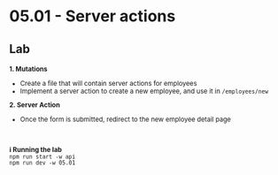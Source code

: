 <!-- .slide: class="exercice" -->

# 05.01 - Server actions

## Lab

<small>

**1. Mutations**

- Create a file that will contain server actions for employees
- Implement a server action to create a new employee, and use it in `/employees/new`

**2. Server Action**

- Once the form is submitted, redirect to the new employee detail page

<br/> <br/>
**ℹ️ Running the lab**<br/>
`npm run start -w api` <br/>
`npm run dev -w 05.01`

</small>
